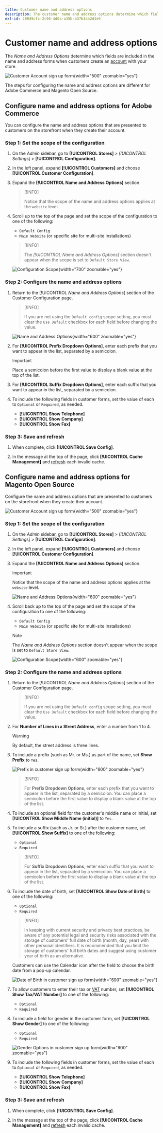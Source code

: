 ```yaml
---
title: Customer name and address options
description: The customer name and address options determine which fields are included in the name and address forms.
exl-id: 28949cfc-2c96-4d0a-a35b-b37b3aa2d1e9
---
```

# Customer name and address options

The _Name and Address Options_ determine which fields are included in the name and address forms when customers create an [account](../customers/account-create.md) with your store.

![Customer Account sign up form](assets/storefront-customer-account-address-book.png){width="500" zoomable="yes"}

The steps for configuring the name and address options are different for Adobe Commerce and Magento Open Source.

## Configure name and address options for Adobe Commerce

You can configure the name and address options that are presented to customers on the storefront when they create their account.

### Step 1: Set the scope of the configuration

1. On the _Admin_ sidebar, go to **[!UICONTROL Stores]** > _[!UICONTROL Settings]_ > **[!UICONTROL Configuration]**.

1. In the left panel, expand **[!UICONTROL Customers]** and choose **[!UICONTROL Customer Configuration]**.

1. Expand the **[!UICONTROL Name and Address Options]** section.

   >[!INFO]
   >
   >Notice that the scope of the name and address options applies at the `website` level.

1. Scroll up to the top of the page and set the scope of the configuration to one of the following:

   - `Default Config`
   - `Main Website` (or specific site for multi-site installations)

   >[!INFO]
   >
   >The _[!UICONTROL Name and Address Options]_ section doesn't appear when the scope is set to `Default Store View`.

   ![Configuration Scope](assets/customer-configuration-scope-ee.png){width="700" zoomable="yes"}

### Step 2: Configure the name and address options

1. Return to the [!UICONTROL _Name and Address Options_] section of the Customer Configuration page.

   >[!INFO]
   >
   > If you are not using the `Default config` scope setting, you must clear the `Use Default` checkbox for each field before changing the value.

   ![Name and Address Options](../configuration-reference/customers/assets/customer-configuration-name-address-options-ee.png){width="600" zoomable="yes"}

1. For **[!UICONTROL Prefix Dropdown Options]**, enter each prefix that you want to appear in the list, separated by a semicolon.

   >[!IMPORTANT]
   >
   >Place a semicolon before the first value to display a blank value at the top of the list.

1. For **[!UICONTROL Suffix Dropdown Options]**, enter each suffix that you want to appear in the list, separated by a semicolon.

1. To include the following fields in customer forms, set the value of each to `Optional` or `Required`, as needed.

   - **[!UICONTROL Show Telephone]**
   - **[!UICONTROL Show Company]**
   - **[!UICONTROL Show Fax]**

### Step 3: Save and refresh

1. When complete, click **[!UICONTROL Save Config]**.

1. In the message at the top of the page, click **[!UICONTROL Cache Management]** and [refresh](../systems/cache-management.md) each invalid cache.

## Configure name and address options for Magento Open Source

Configure the name and address options that are presented to customers on the storefront when they create their account.

![Customer Account sign up form](assets/storefront-customer-account-signup.png){width="500" zoomable="yes"}

### Step 1: Set the scope of the configuration

1. On the _Admin_ sidebar, go to **[!UICONTROL Stores]** > _[!UICONTROL Settings]_ > **[!UICONTROL Configuration]**.

1. In the left panel, expand **[!UICONTROL Customers]** and choose **[!UICONTROL Customer Configuration]**.

1. Expand the **[!UICONTROL Name and Address Options]** section.

   >[!IMPORTANT]
   >
   > Notice that the scope of the name and address options applies at the `website` level.

   ![Name and Address Options](../configuration-reference/customers/assets/customer-configuration-name-address-options-ce.png){width="600" zoomable="yes"}

1. Scroll back up to the top of the page and set the scope of the configuration to one of the following:

   - `Default Config`
   - `Main Website` (or specific site for multi-site installations)

   >[!NOTE]
   >
   >The _Name and Address Options_ section doesn't appear when the scope is set to `Default Store View`.

   ![Configuration Scope](assets/configuration-scope.png){width="600" zoomable="yes"}

### Step 2: Configure the name and address options

1. Return to the [!UICONTROL _Name and Address Options_] section of the Customer Configuration page.

   >[!INFO]
   >
   >If you are not using the `Default config` scope setting, you must clear the `Use Default` checkbox for each field before changing the value.

1. For **Number of Lines in a Street Address**, enter a number from 1 to 4.

   >[!WARNING]
   >
   >By default, the street address is three lines.

1. To include a prefix (such as Mr. or Ms.) as part of the name, set **Show Prefix** to `Yes`.

   ![Prefix in customer sign up form](assets/storefront-customer-account-prefix.png){width="600" zoomable="yes"}

   >[!INFO]
   >
   >For **Prefix Dropdown Options**, enter each prefix that you want to appear in the list, separated by a semicolon. You can place a semicolon before the first value to display a blank value at the top of the list.

1. To include an optional field for the customer's middle name or initial, set **[!UICONTROL Show Middle Name (initial)]** to `Yes`.

1. To include a suffix (such as Jr. or Sr.) after the customer name, set **[!UICONTROL Show Suffix]** to one of the following:

   - `Optional`
   - `Required`

   >[!INFO]
   >
   >For **Suffix Dropdown Options**, enter each suffix that you want to appear in the list, separated by a semicolon. You can place a semicolon before the first value to display a blank value at the top of the list.

1. To include the date of birth, set **[!UICONTROL Show Date of Birth]** to one of the following:

   - `Optional`
   - `Required`

   >[!INFO]
   >
   >In keeping with current security and privacy best practices, be aware of any potential legal and security risks associated with the storage of customers' full date of birth (month, day, year) with other personal identifiers. It is recommended that you limit the storage of customers' full birth dates and suggest using customer year of birth as an alternative.

   Customers can use the Calendar icon after the field to choose the birth date from a pop-up calendar.

   ![Date of Birth in customer sign up form](assets/storefront-customer-account-date-of-birth.png){width="600" zoomable="yes"}

1. To allow customers to enter their tax or [VAT](../stores-purchase/vat.md) number, set **[!UICONTROL Show Tax/VAT Number]** to one of the following:

   - `Optional`
   - `Required`

1. To include a field for gender in the customer form, set **[!UICONTROL Show Gender]** to one of the following:

   - `Optional`
   - `Required`

   ![Gender Options in customer sign up form](assets/storefront-customer-account-gender.png){width="600" zoomable="yes"}

1. To include the following fields in customer forms, set the value of each to `Optional` or `Required`, as needed.

   - **[!UICONTROL Show Telephone]**
   - **[!UICONTROL Show Company]**
   - **[!UICONTROL Show Fax]**

### Step 3: Save and refresh

1. When complete, click **[!UICONTROL Save Config]**.

1. In the message at the top of the page, click **[!UICONTROL Cache Management]** and [refresh](../systems/cache-management.md) each invalid cache.
